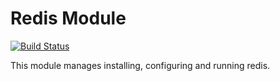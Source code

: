 # Redis Module

[![Build Status](https://travis-ci.org/jbussdieker/puppet-redis.png?branch=master)](https://travis-ci.org/jbussdieker/puppet-redis)

This module manages installing, configuring and running redis.

